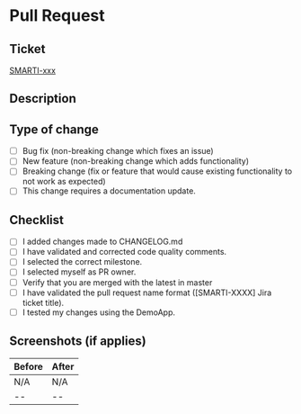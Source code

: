 # Pull Request

## Ticket
[SMARTI-xxx](https://mercadolibre.atlassian.net/browse/SMARTI-xxx)

## Description
<!--Include a list or short summary of the changes that were made. List the dependencies that were required for this change.-->

## Type of change

- [ ] Bug fix (non-breaking change which fixes an issue)
- [ ] New feature (non-breaking change which adds functionality)
- [ ] Breaking change (fix or feature that would cause existing functionality to not work as expected)
- [ ] This change requires a documentation update.

## Checklist

- [ ] I added changes made to CHANGELOG.md
- [ ] I have validated and corrected code quality comments.
- [ ] I selected the correct milestone.
- [ ] I selected myself as PR owner.
- [ ] Verify that you are merged with the latest in master
- [ ] I have validated the pull request name format ([SMARTI-XXXX] Jira ticket title).
- [ ] I tested my changes using the DemoApp.

## Screenshots (if applies)
<!-- Control height of your picture with HTML tag -->
<!-- <img height="300" src="<image_url>"> -->
| Before | After |
|--|--|
| N/A <!--(image_before)--> | N/A <!--(image_after)--> |
|--|--|
